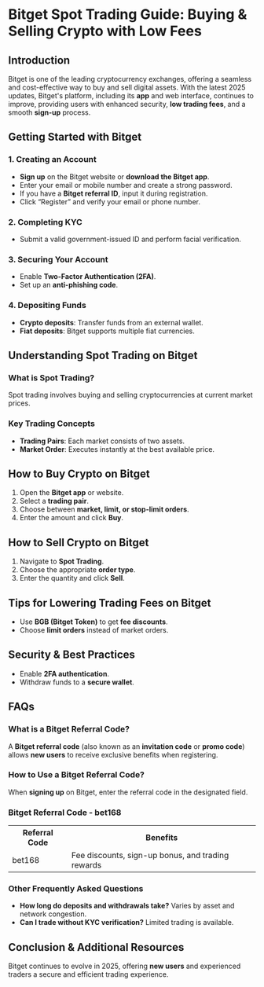 <h1>Bitget Spot Trading Guide: Buying & Selling Crypto with Low Fees</h1>
<h2>Introduction</h2>
<p>Bitget is one of the leading cryptocurrency exchanges, offering a seamless and cost-effective way to buy and sell digital assets. With the latest 2025 updates, Bitget's platform, including its <strong>app</strong> and web interface, continues to improve, providing users with enhanced security, <strong>low trading fees</strong>, and a smooth <strong>sign-up</strong> process.</p>

<h2>Getting Started with Bitget</h2>
<h3>1. Creating an Account</h3>
<ul>
    <li><strong>Sign up</strong> on the Bitget website or <strong>download the Bitget app</strong>.</li>
    <li>Enter your email or mobile number and create a strong password.</li>
    <li>If you have a <strong>Bitget referral ID</strong>, input it during registration.</li>
    <li>Click “Register” and verify your email or phone number.</li>
</ul>

<h3>2. Completing KYC</h3>
<ul>
    <li>Submit a valid government-issued ID and perform facial verification.</li>
</ul>

<h3>3. Securing Your Account</h3>
<ul>
    <li>Enable <strong>Two-Factor Authentication (2FA)</strong>.</li>
    <li>Set up an <strong>anti-phishing code</strong>.</li>
</ul>

<h3>4. Depositing Funds</h3>
<ul>
    <li><strong>Crypto deposits</strong>: Transfer funds from an external wallet.</li>
    <li><strong>Fiat deposits</strong>: Bitget supports multiple fiat currencies.</li>
</ul>

<h2>Understanding Spot Trading on Bitget</h2>
<h3>What is Spot Trading?</h3>
<p>Spot trading involves buying and selling cryptocurrencies at current market prices.</p>

<h3>Key Trading Concepts</h3>
<ul>
    <li><strong>Trading Pairs</strong>: Each market consists of two assets.</li>
    <li><strong>Market Order</strong>: Executes instantly at the best available price.</li>
</ul>

<h2>How to Buy Crypto on Bitget</h2>
<ol>
    <li>Open the <strong>Bitget app</strong> or website.</li>
    <li>Select a <strong>trading pair</strong>.</li>
    <li>Choose between <strong>market, limit, or stop-limit orders</strong>.</li>
    <li>Enter the amount and click <strong>Buy</strong>.</li>
</ol>

<h2>How to Sell Crypto on Bitget</h2>
<ol>
    <li>Navigate to <strong>Spot Trading</strong>.</li>
    <li>Choose the appropriate <strong>order type</strong>.</li>
    <li>Enter the quantity and click <strong>Sell</strong>.</li>
</ol>

<h2>Tips for Lowering Trading Fees on Bitget</h2>
<ul>
    <li>Use <strong>BGB (Bitget Token)</strong> to get <strong>fee discounts</strong>.</li>
    <li>Choose <strong>limit orders</strong> instead of market orders.</li>
</ul>

<h2>Security & Best Practices</h2>
<ul>
    <li>Enable <strong>2FA authentication</strong>.</li>
    <li>Withdraw funds to a <strong>secure wallet</strong>.</li>
</ul>

<h2>FAQs</h2>
<h3>What is a Bitget Referral Code?</h3>
<p>A <strong>Bitget referral code</strong> (also known as an <strong>invitation code</strong> or <strong>promo code</strong>) allows <strong>new users</strong> to receive exclusive benefits when registering.</p>

<h3>How to Use a Bitget Referral Code?</h3>
<p>When <strong>signing up</strong> on Bitget, enter the referral code in the designated field.</p>

<h3>Bitget Referral Code - bet168</h3>
<table>
    <tr>
        <th>Referral Code</th>
        <th>Benefits</th>
    </tr>
    <tr>
        <td>bet168</td>
        <td>Fee discounts, sign-up bonus, and trading rewards</td>
    </tr>
</table>

<h3>Other Frequently Asked Questions</h3>
<ul>
    <li><strong>How long do deposits and withdrawals take?</strong> Varies by asset and network congestion.</li>
    <li><strong>Can I trade without KYC verification?</strong> Limited trading is available.</li>
</ul>

<h2>Conclusion & Additional Resources</h2>
<p>Bitget continues to evolve in 2025, offering <strong>new users</strong> and experienced traders a secure and efficient trading experience.</p>
